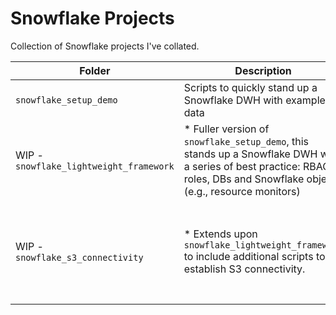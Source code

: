 # Snowflake Projects

Collection of Snowflake projects I've collated.

| Folder | Description                  | Comments |
| -------| -----------------------------| -------- |
| `snowflake_setup_demo` | Scripts to quickly stand up a Snowflake DWH with example data | - |
| WIP - `snowflake_lightweight_framework` | * Fuller version of `snowflake_setup_demo`, this stands up a Snowflake DWH with a series of best practice: RBAC roles, DBs and Snowflake objects (e.g., resource monitors) | * Marked as WIP as it's done, but just want to do some housekeeping. |
| WIP - `snowflake_s3_connectivity` | * Extends upon `snowflake_lightweight_framework` to include additional scripts to establish S3 connectivity. | <br/>* Similarly marked as WIP as it's done, but just want to do some housekeeping. |
